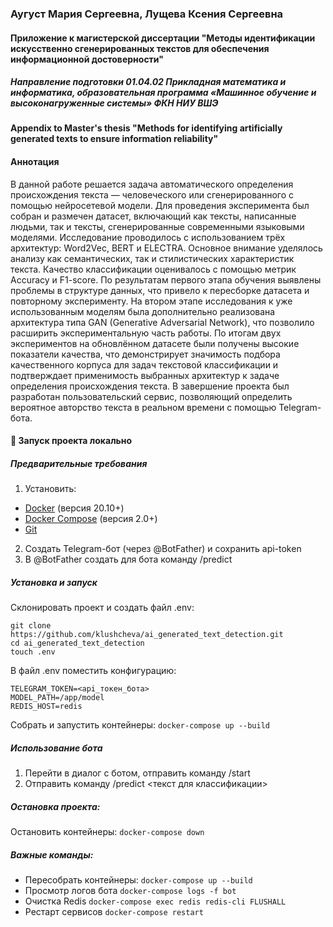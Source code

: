 ### Аугуст Мария Сергеевна, Лущева Ксения Сергеевна
#### Приложение к магистерской диссертации "Методы идентификации искусственно сгенерированных текстов для обеспечения информационной достоверности"
##### Направление подготовки 01.04.02 Прикладная математика и информатика, образовательная программа «Машинное обучение и высоконагруженные системы» ФКН НИУ ВШЭ

#### Appendix to Master's thesis "Methods for identifying artificially generated texts to ensure information reliability"

#### Аннотация
В данной работе решается задача автоматического определения происхождения текста — человеческого или сгенерированного с помощью нейросетевой модели.
Для проведения эксперимента был собран и размечен датасет, включающий как тексты, написанные людьми, так и тексты, сгенерированные современными языковыми моделями. Исследование проводилось с использованием трёх архитектур: Word2Vec, BERT и ELECTRA. Основное внимание уделялось анализу как семантических, так и стилистических характеристик текста.
Качество классификации оценивалось с помощью метрик Accuracy и F1-score.
По результатам первого этапа обучения выявлены проблемы в структуре данных, что привело к пересборке датасета и повторному эксперименту.
На втором этапе исследования к уже использованным моделям была дополнительно реализована архитектура типа GAN (Generative Adversarial Network), что позволило расширить экспериментальную часть работы.
По итогам двух экспериментов на обновлённом датасете были получены высокие показатели качества, что демонстрирует значимость подбора качественного корпуса для задач текстовой классификации и подтверждает применимость выбранных архитектур к задаче определения происхождения текста.
В завершение проекта был разработан пользовательский сервис, позволяющий определить вероятное авторство текста в реальном времени с помощью Telegram-бота.

#### 🚀 Запуск проекта локально
##### Предварительные требования
1) Установить:
* [Docker](https://docs.docker.com/get-docker/) (версия 20.10+)
* [Docker Compose](https://docs.docker.com/compose/install/) (версия 2.0+)
* [Git](https://git-scm.com/downloads)

2) Создать Telegram-бот (через @BotFather) и сохранить api-token
3) В @BotFather создать для бота команду /predict

##### Установка и запуск
Склонировать проект и создать файл .env:

```
git clone https://github.com/klushcheva/ai_generated_text_detection.git 
cd ai_generated_text_detection
touch .env
```
В файл .env поместить конфигурацию:
```
TELEGRAM_TOKEN=<api_токен_бота>
MODEL_PATH=/app/model
REDIS_HOST=redis
```
Собрать и запустить контейнеры:
`docker-compose up --build`

##### Использование бота
1) Перейти в диалог с ботом, отправить команду /start
2) Отправить команду /predict <текст для классификации>

##### Остановка проекта:
Остановить контейнеры:
`docker-compose down`

##### Важные команды:
 * Пересобрать контейнеры:	`docker-compose up --build`
* Просмотр логов бота	`docker-compose logs -f bot`
* Очистка Redis `docker-compose exec redis redis-cli FLUSHALL`
* Рестарт сервисов `docker-compose restart`
